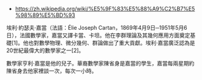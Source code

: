

* https://zh.wikipedia.org/wiki/%E5%9F%83%E5%88%A9%C2%B7%E5%98%89%E5%BD%93

埃利·約瑟夫·嘉當（法語：Élie Joseph Cartan，1869年4月9日─1951年5月6日），法國數學家，嘉當又譯卡當、卡坦。他在李群理論及其幾何應用方面奠定基礎[1]。他也對數學物理、微分幾何、群論做出了重大貢獻。埃利·嘉當廣泛認為是20世紀最偉大的數學家之一[2]。

數學家亨利·嘉當是他的兒子。華裔數學家陳省身是嘉當的學生，嘉當每兩星期約陳省身去他家裡談一次，每次一小時。